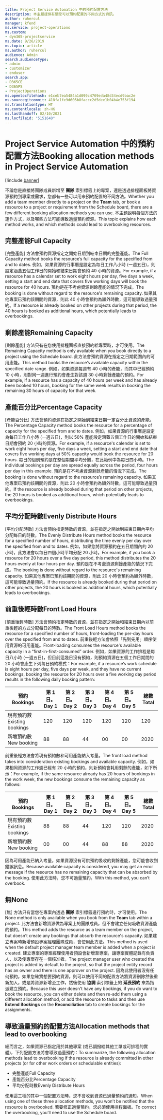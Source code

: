 ```yaml
---
title: Project Service Automation 中的預約配置方法
description: 本主題提供有關您可以預約配置的不同方式的資訊。
author: ruhercul
manager: kfend
ms.service: project-operations
ms.custom:
- dyn365-projectservice
ms.date: 9/26/2019
ms.topic: article
ms.author: ruhercul
audience: Admin
search.audienceType:
- admin
- customizer
- enduser
search.app:
- D365CE
- D365PS
- ProjectOperations
ms.openlocfilehash: e1ceb7ea5484a1d099c4709eda48d34ecd9bac2e
ms.sourcegitcommit: 418fa1fe9d605b8faccc2d5dee1b04b4e753f194
ms.translationtype: HT
ms.contentlocale: zh-HK
ms.lasthandoff: 02/10/2021
ms.locfileid: "5151640"
---
```

# <a name="booking-allocation-methods-in-project-service-automation"></a><span data-ttu-id="2195c-103">Project Service Automation 中的預約配置方法</span><span class="sxs-lookup"><span data-stu-id="2195c-103">Booking allocation methods in Project Service Automation</span></span>

[!include [banner](../includes/psa-now-project-operations.md)]

<span data-ttu-id="2195c-104">不論您是直接將團隊成員新增至 **團隊** 索引標籤上的專案，還是透過排程面板將資源預約到專案或需求，您都有一些可以用來預約配置的不同方法。</span><span class="sxs-lookup"><span data-stu-id="2195c-104">Whether you add a team member directly to a project on the **Team** tab, or book a resource to a project or requirement from the Schedule board, there are a few different booking allocation methods you can use.</span></span> <span data-ttu-id="2195c-105">本主題說明每個方法的運作方式，以及哪些方法可能導致過量預約資源。</span><span class="sxs-lookup"><span data-stu-id="2195c-105">This topic explains how each method works, and which methods could lead to overbooking resources.</span></span>

## <a name="full-capacity"></a><span data-ttu-id="2195c-106">完整產能</span><span class="sxs-lookup"><span data-stu-id="2195c-106">Full Capacity</span></span> 
<span data-ttu-id="2195c-107">[完整產能] 方法會預約資源指定之開始日期到結束日期的完整產能。</span><span class="sxs-lookup"><span data-stu-id="2195c-107">The Full Capacity method books the resource’s full capacity for the specified from and to dates.</span></span> <span data-ttu-id="2195c-108">例如，如果資源的行事曆是設定為每日工作八小時 (一週五日)，則設定涵蓋五個工作日的開始和結束日期會預約 40 小時的資源。</span><span class="sxs-lookup"><span data-stu-id="2195c-108">For example, if a resource has a calendar set to work eight hours per day, five days a week, setting a start and end date that covers five working days will book the resource for 40 hours.</span></span> <span data-ttu-id="2195c-109">預約是在不考慮資源剩餘產能的情況下完成。</span><span class="sxs-lookup"><span data-stu-id="2195c-109">The booking is done without regard to the resource's remaining capacity.</span></span> <span data-ttu-id="2195c-110">如果其他專案已預約該期間的資源，則此 40 小時會預約為額外時數，這可能導致過量預約。</span><span class="sxs-lookup"><span data-stu-id="2195c-110">If a resource is already booked on other projects during that period, the 40 hours is booked as additional hours, which potentially leads to overbookings.</span></span>

## <a name="remaining-capacity"></a><span data-ttu-id="2195c-111">剩餘產能</span><span class="sxs-lookup"><span data-stu-id="2195c-111">Remaining Capacity</span></span>
<span data-ttu-id="2195c-112">[剩餘產能] 方法只有在您使用排程面板直接預約給專案時，才可使用。</span><span class="sxs-lookup"><span data-stu-id="2195c-112">The Remaining Capacity method is only available when you book directly to a project using the Schedule board.</span></span> <span data-ttu-id="2195c-113">此方法會預約資源在指定之日期範圍內的可用產能。</span><span class="sxs-lookup"><span data-stu-id="2195c-113">This method books the resource’s available capacity within the specified date range.</span></span> <span data-ttu-id="2195c-114">例如，如果資源每週有 40 小時的產能，而其中已經預約 10 小時，則對同一週進行預約會產生對該週 30 小時剩餘產能的預約。</span><span class="sxs-lookup"><span data-stu-id="2195c-114">For example, if a resource has a capacity of 40 hours per week and has already been booked 10 hours, booking for the same week results in booking the remaining 30 hours of capacity for that week.</span></span>

## <a name="percentage-capacity"></a><span data-ttu-id="2195c-115">產能百分比</span><span class="sxs-lookup"><span data-stu-id="2195c-115">Percentage Capacity</span></span>
<span data-ttu-id="2195c-116">[產能百分比] 方法會預約資源在指定之開始到結束日期一定百分比資源的產能。</span><span class="sxs-lookup"><span data-stu-id="2195c-116">The Percentage Capacity method books the resource for a percentage of capacity for the specified from and to dates.</span></span> <span data-ttu-id="2195c-117">例如，如果資源的行事曆是設定為每日工作八小時 (一週五日)，則以 50% 產能設定涵蓋五個工作日的開始和結束日期會預約 20 小時的資源。</span><span class="sxs-lookup"><span data-stu-id="2195c-117">For example, if a resource's calendar is set to work eight hours per day, five days a week, setting a start and end date that covers five working days at 50% capacity would book the resource for 20 hours.</span></span> <span data-ttu-id="2195c-118">每日的個別預約是在整個期間平均分攤，在此範例中為每日四小時。</span><span class="sxs-lookup"><span data-stu-id="2195c-118">The individual bookings per day are spread equally across the period, four hours per day in this example.</span></span> <span data-ttu-id="2195c-119">預約是在不考慮資源剩餘產能的情況下完成。</span><span class="sxs-lookup"><span data-stu-id="2195c-119">The booking is done without regard to the resource’s remaining capacity.</span></span> <span data-ttu-id="2195c-120">如果其他專案已預約該期間的資源，則此 20 小時會預約為額外時數，這可能導致過量預約。</span><span class="sxs-lookup"><span data-stu-id="2195c-120">If the resource is already booked during that period on other projects, the 20 hours is booked as additional hours, which potentially leads to overbookings.</span></span>

## <a name="evenly-distribute-hours"></a><span data-ttu-id="2195c-121">平均分配時數</span><span class="sxs-lookup"><span data-stu-id="2195c-121">Evenly Distribute Hours</span></span>
<span data-ttu-id="2195c-122">[平均分配時數] 方法會預約指定時數的資源，並在指定之開始到結束日期內平均分配每日的時數。</span><span class="sxs-lookup"><span data-stu-id="2195c-122">The Evenly Distribute Hours method books the resource for a specified number of hours, distributing the time evenly per day over the specified from and to dates.</span></span> <span data-ttu-id="2195c-123">例如，如果您將資源預約在五日期間內的 20 小時，此方法會以每日四個小時平均分配 20 小時。</span><span class="sxs-lookup"><span data-stu-id="2195c-123">For example, if you book a resource for 20 hours over a five day period, this method distributes the 20 hours evenly at four hours per day.</span></span> <span data-ttu-id="2195c-124">預約是在不考慮資源剩餘產能的情況下完成。</span><span class="sxs-lookup"><span data-stu-id="2195c-124">The booking is done without regard to the resource's remaining capacity.</span></span> <span data-ttu-id="2195c-125">如果其他專案已預約該期間的資源，則此 20 小時會預約為額外時數，這可能導致過量預約。</span><span class="sxs-lookup"><span data-stu-id="2195c-125">If the resource is already booked during that period on other projects, the 20 hours is booked as additional hours, which potentially leads to overbookings.</span></span>

## <a name="front-load-hours"></a><span data-ttu-id="2195c-126">前重後輕時數</span><span class="sxs-lookup"><span data-stu-id="2195c-126">Front Load Hours</span></span>
<span data-ttu-id="2195c-127">[前重後輕時數] 方法會預約指定時數的資源，並在指定之開始和結束日期內以前重後輕的方式分配每日的時數。</span><span class="sxs-lookup"><span data-stu-id="2195c-127">The Front Load Hours method books the resource for a specified number of hours, front-loading the per-day hours over the specified from and to dates.</span></span> <span data-ttu-id="2195c-128">前重後輕方法會依照「先到先用」順序使用資源的可用產能。</span><span class="sxs-lookup"><span data-stu-id="2195c-128">Front-loading consumes the resource's available capacity in a “first-in-first-consumed” order.</span></span> <span data-ttu-id="2195c-129">例如，如果資源的工作排程是每日八小時 (一週五日)，但目前這幾日沒有預約，則預約資源在五個工作日期間的 20 小時會產生下列每日預約模式：</span><span class="sxs-lookup"><span data-stu-id="2195c-129">For example, if a resource’s work schedule is eight hours per day, five days per week, and they have no current bookings, booking the resource for 20 hours over a five working day period results in the following daily booking pattern:</span></span> 

|         <span data-ttu-id="2195c-130">預約</span><span class="sxs-lookup"><span data-stu-id="2195c-130">Bookings</span></span>          |    <span data-ttu-id="2195c-131">第 1 日。</span><span class="sxs-lookup"><span data-stu-id="2195c-131">Day 1</span></span>    |    <span data-ttu-id="2195c-132">第 2 日。</span><span class="sxs-lookup"><span data-stu-id="2195c-132">Day 2</span></span>    |    <span data-ttu-id="2195c-133">第 3 日。</span><span class="sxs-lookup"><span data-stu-id="2195c-133">Day 3</span></span>    |    <span data-ttu-id="2195c-134">第 4 日。</span><span class="sxs-lookup"><span data-stu-id="2195c-134">Day 4</span></span>    |    <span data-ttu-id="2195c-135">第 5 日。</span><span class="sxs-lookup"><span data-stu-id="2195c-135">Day 5</span></span>    |    <span data-ttu-id="2195c-136">總數</span><span class="sxs-lookup"><span data-stu-id="2195c-136">Total</span></span>    |
|---------------------------|-------------|-------------|-------------|-------------|-------------|-------------|
|    <span data-ttu-id="2195c-137">現有預約數</span><span class="sxs-lookup"><span data-stu-id="2195c-137">Existing   bookings</span></span>    |    <span data-ttu-id="2195c-138">12</span><span class="sxs-lookup"><span data-stu-id="2195c-138">0</span></span>        |    <span data-ttu-id="2195c-139">12</span><span class="sxs-lookup"><span data-stu-id="2195c-139">0</span></span>        |    <span data-ttu-id="2195c-140">12</span><span class="sxs-lookup"><span data-stu-id="2195c-140">0</span></span>        |    <span data-ttu-id="2195c-141">12</span><span class="sxs-lookup"><span data-stu-id="2195c-141">0</span></span>        |    <span data-ttu-id="2195c-142">12</span><span class="sxs-lookup"><span data-stu-id="2195c-142">0</span></span>        |    <span data-ttu-id="2195c-143">12</span><span class="sxs-lookup"><span data-stu-id="2195c-143">0</span></span>        |
|    <span data-ttu-id="2195c-144">新增預約數</span><span class="sxs-lookup"><span data-stu-id="2195c-144">New   booking</span></span>          |    <span data-ttu-id="2195c-145">8</span><span class="sxs-lookup"><span data-stu-id="2195c-145">8</span></span>        |    <span data-ttu-id="2195c-146">8</span><span class="sxs-lookup"><span data-stu-id="2195c-146">8</span></span>        |    <span data-ttu-id="2195c-147">4</span><span class="sxs-lookup"><span data-stu-id="2195c-147">4</span></span>        |    <span data-ttu-id="2195c-148">0</span><span class="sxs-lookup"><span data-stu-id="2195c-148">0</span></span>        |    <span data-ttu-id="2195c-149">0</span><span class="sxs-lookup"><span data-stu-id="2195c-149">0</span></span>        |    <span data-ttu-id="2195c-150">20</span><span class="sxs-lookup"><span data-stu-id="2195c-150">20</span></span>       |

<span data-ttu-id="2195c-151">前重後輕方法會將現有預約數和可用產能納入考量。</span><span class="sxs-lookup"><span data-stu-id="2195c-151">The front load method takes into consideration existing bookings and available capacity.</span></span> <span data-ttu-id="2195c-152">例如，如果相同資源的工作週已經有 20 小時的預約，則新預約會耗用剩餘的產能，如下所示：</span><span class="sxs-lookup"><span data-stu-id="2195c-152">For example, if the same resource already has 20 hours of bookings in the work week, the new bookings consume the remaining capacity as follows:</span></span>

|   <span data-ttu-id="2195c-153">預約</span><span class="sxs-lookup"><span data-stu-id="2195c-153">Bookings</span></span>          | <span data-ttu-id="2195c-154">第 1 日。</span><span class="sxs-lookup"><span data-stu-id="2195c-154">Day 1</span></span> | <span data-ttu-id="2195c-155">第 2 日。</span><span class="sxs-lookup"><span data-stu-id="2195c-155">Day 2</span></span> | <span data-ttu-id="2195c-156">第 3 日。</span><span class="sxs-lookup"><span data-stu-id="2195c-156">Day 3</span></span> | <span data-ttu-id="2195c-157">第 4 日。</span><span class="sxs-lookup"><span data-stu-id="2195c-157">Day 4</span></span> | <span data-ttu-id="2195c-158">第 5 日。</span><span class="sxs-lookup"><span data-stu-id="2195c-158">Day 5</span></span> | <span data-ttu-id="2195c-159">總數</span><span class="sxs-lookup"><span data-stu-id="2195c-159">Total</span></span> |
|---------------------|-------|-------|-------|-------|-------|-------|
| <span data-ttu-id="2195c-160">現有預約數</span><span class="sxs-lookup"><span data-stu-id="2195c-160">Existing   bookings</span></span> | <span data-ttu-id="2195c-161">8</span><span class="sxs-lookup"><span data-stu-id="2195c-161">8</span></span>     | <span data-ttu-id="2195c-162">8</span><span class="sxs-lookup"><span data-stu-id="2195c-162">8</span></span>     | <span data-ttu-id="2195c-163">4</span><span class="sxs-lookup"><span data-stu-id="2195c-163">4</span></span>     | <span data-ttu-id="2195c-164">12</span><span class="sxs-lookup"><span data-stu-id="2195c-164">0</span></span>     | <span data-ttu-id="2195c-165">12</span><span class="sxs-lookup"><span data-stu-id="2195c-165">0</span></span>     | <span data-ttu-id="2195c-166">20</span><span class="sxs-lookup"><span data-stu-id="2195c-166">20</span></span>    |
| <span data-ttu-id="2195c-167">新增預約數</span><span class="sxs-lookup"><span data-stu-id="2195c-167">New   booking</span></span>       | <span data-ttu-id="2195c-168">0</span><span class="sxs-lookup"><span data-stu-id="2195c-168">0</span></span>     | <span data-ttu-id="2195c-169">0</span><span class="sxs-lookup"><span data-stu-id="2195c-169">0</span></span>     | <span data-ttu-id="2195c-170">4</span><span class="sxs-lookup"><span data-stu-id="2195c-170">4</span></span>     | <span data-ttu-id="2195c-171">8</span><span class="sxs-lookup"><span data-stu-id="2195c-171">8</span></span>     | <span data-ttu-id="2195c-172">8</span><span class="sxs-lookup"><span data-stu-id="2195c-172">8</span></span>     | <span data-ttu-id="2195c-173">20</span><span class="sxs-lookup"><span data-stu-id="2195c-173">20</span></span>    |

<span data-ttu-id="2195c-174">因為可用產能已納入考量，如果資源沒有可供預約吸收的剩餘產能，您可能會收到錯誤訊息。</span><span class="sxs-lookup"><span data-stu-id="2195c-174">Because available capacity is considered, you may get an error message if the resource has no remaining capacity that can be absorbed by the booking.</span></span> <span data-ttu-id="2195c-175">使用此方法時，您不可過量預約。</span><span class="sxs-lookup"><span data-stu-id="2195c-175">With this method, you can’t overbook.</span></span>

## <a name="none"></a><span data-ttu-id="2195c-176">無</span><span class="sxs-lookup"><span data-stu-id="2195c-176">None</span></span>
<span data-ttu-id="2195c-177">[無] 方法只有當您在專案內透過 **團隊** 索引標籤進行預約時，才可使用。</span><span class="sxs-lookup"><span data-stu-id="2195c-177">The None method is only available when you book from the **Team** tab within a project.</span></span> <span data-ttu-id="2195c-178">此方法會新增資源做為專案上的團隊成員，但不會建立任何吸收資源產能的預約。</span><span class="sxs-lookup"><span data-stu-id="2195c-178">This method adds the resource as a team member on the project, but doesn’t create any bookings that absorb the resource's capacity.</span></span> <span data-ttu-id="2195c-179">如果建立專案時新增預設專案經理團隊成員，會使用此方法。</span><span class="sxs-lookup"><span data-stu-id="2195c-179">This method is used when the default project manager team member is added when a project is created.</span></span> <span data-ttu-id="2195c-180">建立專案的專案經理使用者預設會新增至專案，讓專案實體記錄有負責人，以及使專案存在一個核准者。</span><span class="sxs-lookup"><span data-stu-id="2195c-180">The project manager user who created the project is added by default to the project, so that the project entity record has an owner and there is one approver on the project.</span></span> <span data-ttu-id="2195c-181">因為此使用者沒有任何預約，如果您確實想要預約資源，則可以使用不同的配置方法將資源刪除然後重新加入，或是將資源新增至工作，然後使用 **協調** 索引標籤上的 **延長預約** 來為指派建立預約。</span><span class="sxs-lookup"><span data-stu-id="2195c-181">Because this user doesn't have any bookings, if you do want to book the resource, you can either delete and then re-add them using a different allocation method, or add the resource to tasks and then use **Extend Bookings** on the **Reconciliation** tab to create bookings for the assignments.</span></span>

## <a name="allocation-methods-that-lead-to-overbooking"></a><span data-ttu-id="2195c-182">導致過量預約的配置方法</span><span class="sxs-lookup"><span data-stu-id="2195c-182">Allocation methods that lead to overbooking</span></span>
<span data-ttu-id="2195c-183">總而言之，如果資源已指定用於其他專案 (或已調撥給其他工單或可排程的實體)，下列配置方法將會導致過量預約：</span><span class="sxs-lookup"><span data-stu-id="2195c-183">To summarize, the following allocation methods lead to overbooking if the resource is already committed in other projects (or for other work orders or schedulable entities):</span></span>

- <span data-ttu-id="2195c-184">完整產能</span><span class="sxs-lookup"><span data-stu-id="2195c-184">Full Capacity</span></span>
- <span data-ttu-id="2195c-185">產能百分比</span><span class="sxs-lookup"><span data-stu-id="2195c-185">Percentage Capacity</span></span>
- <span data-ttu-id="2195c-186">平均分配時數</span><span class="sxs-lookup"><span data-stu-id="2195c-186">Evenly Distribute Hours</span></span>

<span data-ttu-id="2195c-187">使用這三種的其中一個配置方法時，您不會收到資源已過量預約的通知。</span><span class="sxs-lookup"><span data-stu-id="2195c-187">When using one of these three allocation methods, you won’t be notified that the resource is overbooked.</span></span> <span data-ttu-id="2195c-188">若要修正過量預約，您必須使用排程面板。</span><span class="sxs-lookup"><span data-stu-id="2195c-188">To correct the overbooking, you’ll need to use the Schedule board.</span></span>
